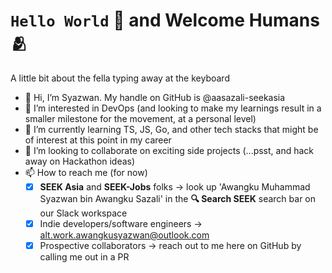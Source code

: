 #   `Hello World` 🤖 and Welcome Humans 🫂

A little bit about the fella typing away at the keyboard
- 👋 Hi, I’m Syazwan. My handle on GitHub is @aasazali-seekasia
- 👀 I’m interested in DevOps (and looking to make my learnings result in a smaller milestone for the movement, at a personal level) 
- 🌱 I’m currently learning TS, JS, Go, and other tech stacks that might be of interest at this point in my career
- 💞️ I’m looking to collaborate on exciting side projects (...psst, and hack away on Hackathon ideas)
- 📫 How to reach me (for now)
  - [x] **SEEK Asia** and **SEEK-Jobs** folks -> look up 'Awangku Muhammad Syazwan bin Awangku Sazali' in the **🔍 Search SEEK** search bar on our Slack workspace
  - [x] Indie developers/software engineers -> alt.work.awangkusyazwan@outlook.com
  - [x] Prospective collaborators -> reach out to me here on GitHub by calling me out in a PR
  
<!---
aasazali-seekasia/aasazali-seekasia is a ✨ special ✨ repository because its `README.md` (this file) appears on your GitHub profile.
You can click the Preview link to take a look at your changes.
--->
